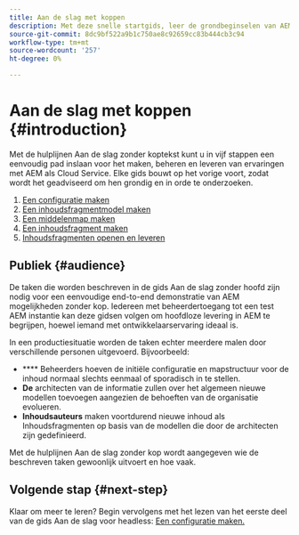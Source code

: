 ```yaml
---
title: Aan de slag met koppen
description: Met deze snelle startgids, leer de grondbeginselen van AEM als krachtige mogelijkheden van de Cloud Service zoals de Modellen van de Inhoud, de Fragments van de Inhoud, en GraphQL API.
source-git-commit: 8dc9bf522a9b1c750ae8c92659cc83b444cb3c94
workflow-type: tm+mt
source-wordcount: '257'
ht-degree: 0%

---
```



# Aan de slag met koppen {#introduction}

Met de hulplijnen Aan de slag zonder koptekst kunt u in vijf stappen een eenvoudig pad inslaan voor het maken, beheren en leveren van ervaringen met AEM als Cloud Service. Elke gids bouwt op het vorige voort, zodat wordt het geadviseerd om hen grondig en in orde te onderzoeken.

1. [Een configuratie maken](create-configuration.md)
1. [Een inhoudsfragmentmodel maken](create-content-model.md)
1. [Een middelenmap maken](create-assets-folder.md)
1. [Een inhoudsfragment maken](create-content-fragment.md)
1. [Inhoudsfragmenten openen en leveren](create-api-request.md)

## Publiek {#audience}

De taken die worden beschreven in de gids Aan de slag zonder hoofd zijn nodig voor een eenvoudige end-to-end demonstratie van AEM mogelijkheden zonder kop. Iedereen met beheerdertoegang tot een test AEM instantie kan deze gidsen volgen om hoofdloze levering in AEM te begrijpen, hoewel iemand met ontwikkelaarservaring ideaal is.

In een productiesituatie worden de taken echter meerdere malen door verschillende personen uitgevoerd. Bijvoorbeeld:

* **** Beheerders hoeven de initiële configuratie en mapstructuur voor de inhoud normaal slechts eenmaal of sporadisch in te stellen.
* **De** architecten van de informatie zullen over het algemeen nieuwe modellen toevoegen aangezien de behoeften van de organisatie evolueren.
* **Inhoudsauteurs** maken voortdurend nieuwe inhoud als Inhoudsfragmenten op basis van de modellen die door de architecten zijn gedefinieerd.

Met de hulplijnen Aan de slag zonder kop wordt aangegeven wie de beschreven taken gewoonlijk uitvoert en hoe vaak.

## Volgende stap {#next-step}

Klaar om meer te leren? Begin vervolgens met het lezen van het eerste deel van de gids Aan de slag voor headless: [Een configuratie maken.](create-configuration.md)

